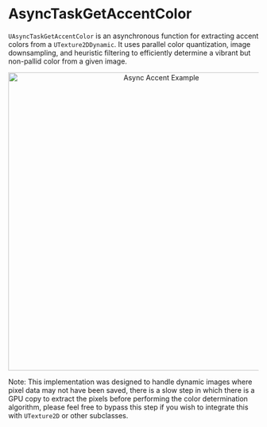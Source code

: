 # AsyncTaskGetAccentColor

`UAsyncTaskGetAccentColor` is an asynchronous function for extracting accent colors from a `UTexture2DDynamic`.
It uses parallel color quantization, image downsampling, and heuristic filtering to efficiently determine a vibrant but non-pallid color from a given image.

<p align="center">
  <img src="https://github.com/user-attachments/assets/f44c3fec-b847-4593-bc46-212449c8f7a7" alt="Async Accent Example" width="600">
</p>

Note: This implementation was designed to handle dynamic images where pixel data may not have been saved, there is a slow step in which there is a GPU copy to extract the pixels before performing the color determination algorithm, please feel free to bypass this step if you wish to integrate this with `UTexture2D` or other subclasses.
